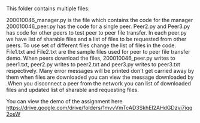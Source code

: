 ####
This folder contains multiple files:

200010046_manager.py is the file which contains the code for the manager
200010046_peer.py has the code for a single peer. 
Peer2.py and Peer3.py has code for other peers to test peer to peer file transfer.
In each peer.py we have list of sharable files and a list of files to be requested from other peers. To use set of different files change the list of files in the code.
File1.txt and File2.txt are the sample files used for peer to peer file transfer demo.
When peers download the files, 200010046_peer.py writes to peer1.txt, peer2.py writes to peer2.txt and peer3.py writes to peer3.txt respectively.
Many error messages will be printed don't get carried away by them when files are downloaded you can view the message <FileName> downloaded by <peerName>.When you disconnect a peer from the network
you can list of downloaded files and updated list of sharable and requesting files.

You can view the demo of the assignment here https://drive.google.com/drive/folders/1mvvVmTcAD3SkhEl2AHdGDzvj7iqq2osW
